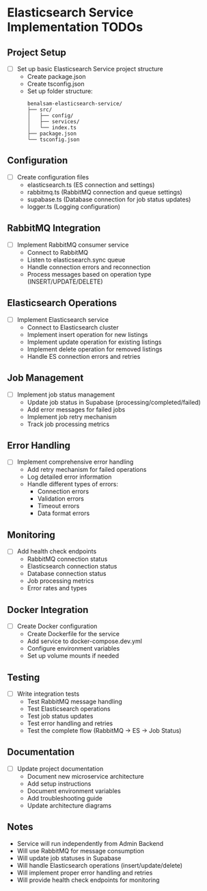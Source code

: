 # Elasticsearch Service Implementation TODOs

## Project Setup
- [ ] Set up basic Elasticsearch Service project structure
  - Create package.json
  - Create tsconfig.json
  - Set up folder structure:
    ```
    benalsam-elasticsearch-service/
    ├── src/
    │   ├── config/
    │   ├── services/
    │   └── index.ts
    ├── package.json
    └── tsconfig.json
    ```

## Configuration
- [ ] Create configuration files
  - elasticsearch.ts (ES connection and settings)
  - rabbitmq.ts (RabbitMQ connection and queue settings)
  - supabase.ts (Database connection for job status updates)
  - logger.ts (Logging configuration)

## RabbitMQ Integration
- [ ] Implement RabbitMQ consumer service
  - Connect to RabbitMQ
  - Listen to elasticsearch.sync queue
  - Handle connection errors and reconnection
  - Process messages based on operation type (INSERT/UPDATE/DELETE)

## Elasticsearch Operations
- [ ] Implement Elasticsearch service
  - Connect to Elasticsearch cluster
  - Implement insert operation for new listings
  - Implement update operation for existing listings
  - Implement delete operation for removed listings
  - Handle ES connection errors and retries

## Job Management
- [ ] Implement job status management
  - Update job status in Supabase (processing/completed/failed)
  - Add error messages for failed jobs
  - Implement job retry mechanism
  - Track job processing metrics

## Error Handling
- [ ] Implement comprehensive error handling
  - Add retry mechanism for failed operations
  - Log detailed error information
  - Handle different types of errors:
    - Connection errors
    - Validation errors
    - Timeout errors
    - Data format errors

## Monitoring
- [ ] Add health check endpoints
  - RabbitMQ connection status
  - Elasticsearch connection status
  - Database connection status
  - Job processing metrics
  - Error rates and types

## Docker Integration
- [ ] Create Docker configuration
  - Create Dockerfile for the service
  - Add service to docker-compose.dev.yml
  - Configure environment variables
  - Set up volume mounts if needed

## Testing
- [ ] Write integration tests
  - Test RabbitMQ message handling
  - Test Elasticsearch operations
  - Test job status updates
  - Test error handling and retries
  - Test the complete flow (RabbitMQ -> ES -> Job Status)

## Documentation
- [ ] Update project documentation
  - Document new microservice architecture
  - Add setup instructions
  - Document environment variables
  - Add troubleshooting guide
  - Update architecture diagrams

## Notes
- Service will run independently from Admin Backend
- Will use RabbitMQ for message consumption
- Will update job statuses in Supabase
- Will handle Elasticsearch operations (insert/update/delete)
- Will implement proper error handling and retries
- Will provide health check endpoints for monitoring
